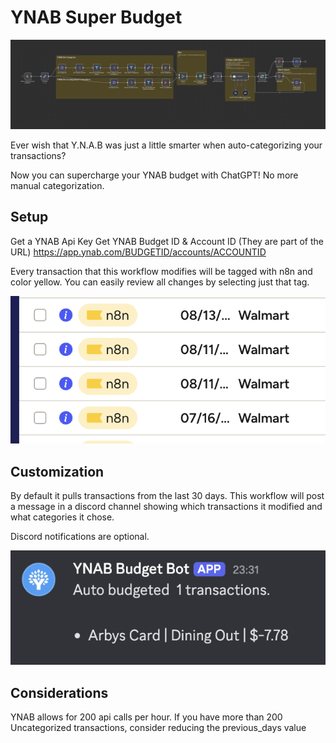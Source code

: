 # YNAB Super Budget

![](./images/Screenshot%202025-08-19%20at%2021.54.12.png)

Ever wish that Y.N.A.B was just a little smarter when auto-categorizing your transactions?

Now you can supercharge your YNAB budget with ChatGPT! No more manual categorization.

## Setup
Get a YNAB Api Key
Get YNAB Budget ID & Account ID (They are part of the URL) https://app.ynab.com/BUDGETID/accounts/ACCOUNTID

Every transaction that this workflow modifies will be tagged with n8n and color yellow. You can easily review all changes by selecting just that tag.

![](./images/Screenshot%202025-08-14%20at%2021.02.07.png)

## Customization
By default it pulls transactions from the last 30 days.
This workflow will post a message in a discord channel showing which transactions it modified and what categories it chose.

Discord notifications are optional.

![](./images/Screenshot%202025-08-18%20at%2023.41.54.png)

## Considerations
YNAB allows for 200 api calls per hour. If you have more than 200 Uncategorized transactions, consider reducing the previous_days value
